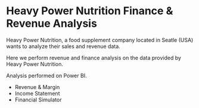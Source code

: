 # Heavy Power Nutrition Finance & Revenue Analysis

Heavy Power Nutrition, a food supplement company located in Seatle (USA) wants to analyze their sales and revenue data.

Here we perform revenue and finance analysis on the data provided by Heavy Power Nutrition.

Analysis performed on Power BI.
- Revenue & Margin
- Income Statement
- Financial Simulator

[](https://github.com/utkarshkant/Heavy-Power-Nutrition-Finance-Revenue-Analysis/blob/main/HPO%20Analysis.gif)
